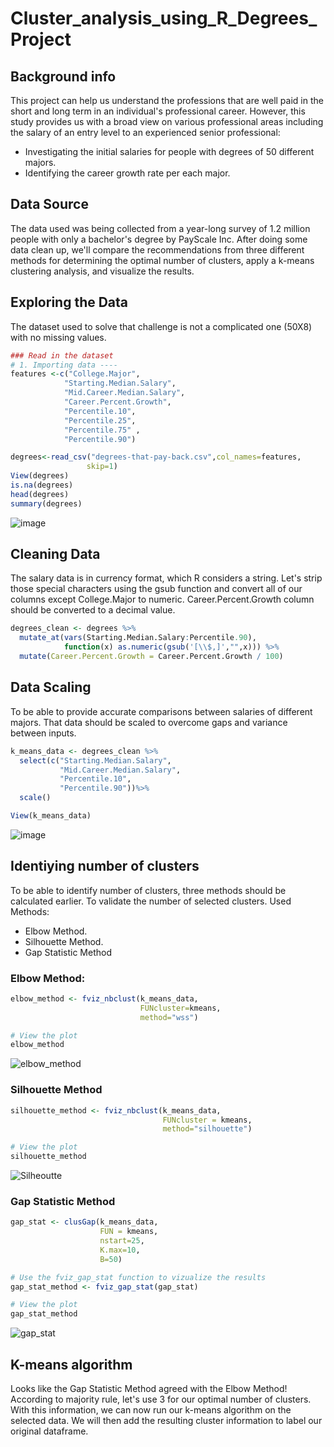 
# Cluster_analysis_using_R_Degrees_Project

## Background info
This project can help us understand the professions that are well paid in the short and long term in an individual's professional career. However, this study provides us with a broad view on various professional areas including the salary of an entry level to an experienced senior professional:
 - Investigating the initial salaries for people with   degrees of 50  different majors. 
 - Identifying the career growth rate per each major.

## Data Source
The data used was being collected from a year-long survey of 1.2 million people with only a bachelor's degree by PayScale Inc. After doing some data clean up, we'll compare the recommendations from three different methods for determining the optimal number of clusters, apply a k-means clustering analysis, and visualize the results.



## Exploring the Data 
The dataset used to solve that challenge is not a complicated one (50X8) with no missing values. 

 ```R
### Read in the dataset
# 1. Importing data ----
features <-c("College.Major",
             "Starting.Median.Salary",
             "Mid.Career.Median.Salary",
             "Career.Percent.Growth",
             "Percentile.10",
             "Percentile.25",
             "Percentile.75" ,
             "Percentile.90")

degrees<-read_csv("degrees-that-pay-back.csv",col_names=features,
                  skip=1)
View(degrees)
is.na(degrees)
head(degrees)
summary(degrees)
 ```
![image](https://user-images.githubusercontent.com/49054741/150647785-00b43d64-c687-4498-9553-ba4959531bae.png)


## Cleaning Data
The salary data is in currency format, which R considers a string. Let's strip those special characters using the gsub function and convert all of our columns except College.Major to numeric. Career.Percent.Growth column should be converted to a decimal value.

```R
degrees_clean <- degrees %>% 
  mutate_at(vars(Starting.Median.Salary:Percentile.90),
            function(x) as.numeric(gsub('[\\$,]',"",x))) %>%
  mutate(Career.Percent.Growth = Career.Percent.Growth / 100)
```

## Data Scaling
To be able to provide accurate comparisons between salaries of different majors. That data should be scaled to overcome gaps and variance between inputs.

```R
k_means_data <- degrees_clean %>%
  select(c("Starting.Median.Salary",
           "Mid.Career.Median.Salary",
           "Percentile.10", 
           "Percentile.90"))%>%
  scale()

View(k_means_data)
```
![image](https://user-images.githubusercontent.com/49054741/150647762-2c1211cf-f0df-402a-821b-db8d67df6f25.png)

## Identiying number of clusters
To be able to identify number of clusters, three methods should be calculated earlier. To validate the number of selected clusters.
Used Methods:
 - Elbow Method.
 - Silhouette Method.
 - Gap Statistic Method

### Elbow Method:
```R
elbow_method <- fviz_nbclust(k_means_data,
                             FUNcluster=kmeans,
                             method="wss")

# View the plot
elbow_method
```
![elbow_method](https://user-images.githubusercontent.com/49054741/150648019-deac29a5-9b3f-4a08-a0c1-d0b9db438142.png)


### Silhouette Method
``` R
silhouette_method <- fviz_nbclust(k_means_data,
                                  FUNcluster = kmeans,
                                  method="silhouette")

# View the plot
silhouette_method

```
![Silheoutte](https://user-images.githubusercontent.com/49054741/150648065-98ec1553-2ce4-4ead-b49f-f818cc005b01.png)

### Gap Statistic Method

``` R
gap_stat <- clusGap(k_means_data,
                    FUN = kmeans,
                    nstart=25,
                    K.max=10,
                    B=50)

# Use the fviz_gap_stat function to vizualize the results
gap_stat_method <- fviz_gap_stat(gap_stat)

# View the plot
gap_stat_method
```
![gap_stat](https://user-images.githubusercontent.com/49054741/150648109-80009a17-b6e8-4ff7-9e10-b555d63dbf9e.png)


## K-means algorithm
Looks like the Gap Statistic Method agreed with the Elbow Method! According to majority rule, let's use 3 for our optimal number of clusters. With this information, we can now run our k-means algorithm on the selected data. We will then add the resulting cluster information to label our original dataframe.

